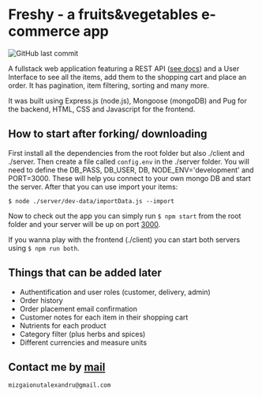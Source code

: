 # Freshy - a fruits&vegetables e-commerce app

![GitHub last commit](https://img.shields.io/github/last-commit/mizgaionutalexandru/freshy?style=flat-square)

A fullstack web application featuring a REST API ([see docs](https://documenter.getpostman.com/view/18017651/2s7ZE4N5EP)) and a User Interface to see all the items, add them to the shopping cart and place an order. It has pagination, item filtering, sorting and many more.

It was built using Express.js (node.js), Mongoose (mongoDB) and Pug for the backend, HTML, CSS and Javascript for the frontend.

## How to start after forking/ downloading
First install all the dependencies from the root folder but also ./client and ./server.
Then create a file called `config.env` in the ./server folder. You will need to define the DB_PASS, DB_USER, DB, NODE_ENV='development' and PORT=3000. These will help you connect to your own mongo DB and start the server. After that you can use import your items:
```console
$ node ./server/dev-data/importData.js --import
```
Now to check out the app you can simply run `$ npm start` from the root folder and your server will be up on port [3000](http://localhost:3000/). 

If you wanna play with the frontend (./client) you can start both servers using `$ npm run both`.


## Things that can be added later

- Authentification and user roles (customer, delivery, admin)
- Order history
- Order placement email confirmation
- Customer notes for each item in their shopping cart
- Nutrients for each product
- Category filter (plus herbs and spices)
- Different currencies and measure units

## Contact me by [mail](mailto:mizgaionutalexandru@gmail.com)

    mizgaionutalexandru@gmail.com
